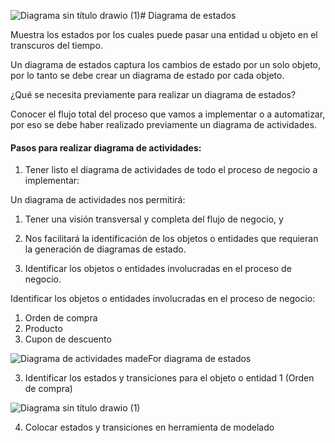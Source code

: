 ![Diagrama sin título drawio (1)](https://github.com/luislopez-dev/UML/assets/48783255/12c8fc51-7e89-4b86-aaf7-9734156739ab)# Diagrama de estados

Muestra los estados por los cuales puede pasar una entidad u objeto en el transcuros del tiempo.

Un diagrama de estados captura los cambios de estado por un solo objeto, por lo tanto se debe crear un diagrama de estado por cada objeto.

¿Qué se necesita previamente para realizar un diagrama de estados?

Conocer el flujo total del proceso que vamos a implementar o a automatizar, 
por eso se debe haber realizado previamente un diagrama de actividades.

#### Pasos para realizar diagrama de actividades:

1. Tener listo el diagrama de actividades de todo el proceso de negocio a implementar:

Un diagrama de actividades nos permitirá:
1. Tener una visión transversal y completa del flujo de negocio, y
2. Nos facilitará la identificación de los objetos o entidades que requieran la generación de diagramas de estado.


2. Identificar los objetos o entidades involucradas en el proceso de negocio.

Identificar los objetos o entidades involucradas en el proceso de negocio:

1. Orden de compra
2. Producto
3. Cupon de descuento

![Diagrama de actividades madeFor  diagrama de estados](https://github.com/luislopez-dev/UML/assets/48783255/4bbe4491-41fc-46a2-83d8-3b565589ed5c)

3. Identificar los estados y transiciones para el objeto o entidad 1 (Orden de compra)

![Diagrama sin título drawio (1)](https://github.com/luislopez-dev/UML/assets/48783255/0b992cf7-8fa9-4649-be3f-ae6cf10c3b16)

4. Colocar estados y transiciones en herramienta de modelado




   
